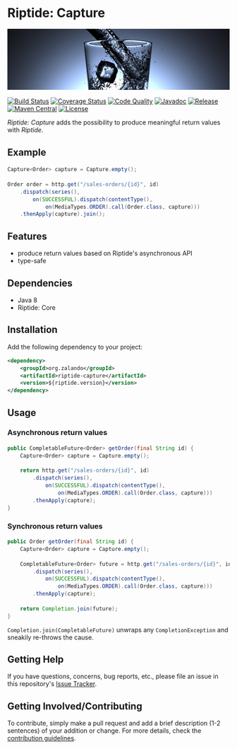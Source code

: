 # Riptide: Capture

[![Glass of Water](../docs/glass.jpg)](https://pixabay.com/en/glass-water-ice-cubes-drink-cold-1206584/)

[![Build Status](https://img.shields.io/travis/zalando/riptide.svg)](https://travis-ci.org/zalando/riptide)
[![Coverage Status](https://img.shields.io/coveralls/zalando/riptide.svg)](https://coveralls.io/r/zalando/riptide)
[![Code Quality](https://img.shields.io/codacy/grade/1fbe3d16ca544c0c8589692632d114de/master.svg)](https://www.codacy.com/app/whiskeysierra/riptide)
[![Javadoc](https://www.javadoc.io/badge/org.zalando/riptide-capture.svg)](http://www.javadoc.io/doc/org.zalando/riptide-capture)
[![Release](https://img.shields.io/github/release/zalando/riptide.svg)](https://github.com/zalando/riptide/releases)
[![Maven Central](https://img.shields.io/maven-central/v/org.zalando/riptide-capture.svg)](https://maven-badges.herokuapp.com/maven-central/org.zalando/riptide-capture)
[![License](https://img.shields.io/badge/license-MIT-blue.svg)](https://raw.githubusercontent.com/zalando/riptide/master/LICENSE)

*Riptide: Capture* adds the possibility to produce meaningful return values with *Riptide*.

## Example

```java
Capture<Order> capture = Capture.empty();

Order order = http.get("/sales-orders/{id}", id)
    .dispatch(series(),
        on(SUCCESSFUL).dispatch(contentType(),
            on(MediaTypes.ORDER).call(Order.class, capture)))
    .thenApply(capture).join();
```

## Features

- produce return values based on Riptide's asynchronous API
- type-safe

## Dependencies

- Java 8
- Riptide: Core

## Installation

Add the following dependency to your project:

```xml
<dependency>
    <groupId>org.zalando</groupId>
    <artifactId>riptide-capture</artifactId>
    <version>${riptide.version}</version>
</dependency>
```

## Usage

### Asynchronous return values

```java
public CompletableFuture<Order> getOrder(final String id) {
    Capture<Order> capture = Capture.empty();
    
    return http.get("/sales-orders/{id}", id)
        .dispatch(series(),
            on(SUCCESSFUL).dispatch(contentType(),
                on(MediaTypes.ORDER).call(Order.class, capture)))
        .thenApply(capture);
}
```

### Synchronous return values

```java
public Order getOrder(final String id) {
    Capture<Order> capture = Capture.empty();
    
    CompletableFuture<Order> future = http.get("/sales-orders/{id}", id)
        .dispatch(series(),
            on(SUCCESSFUL).dispatch(contentType(),
                on(MediaTypes.ORDER).call(Order.class, capture)))
        .thenApply(capture);
    
    return Completion.join(future);
}
```

`Completion.join(CompletableFuture)` unwraps any `CompletionException` and sneakily re-throws the cause.

## Getting Help

If you have questions, concerns, bug reports, etc., please file an issue in this repository's [Issue Tracker](../../../../issues).

## Getting Involved/Contributing

To contribute, simply make a pull request and add a brief description (1-2 sentences) of your addition or change. For
more details, check the [contribution guidelines](../CONTRIBUTING.md).
